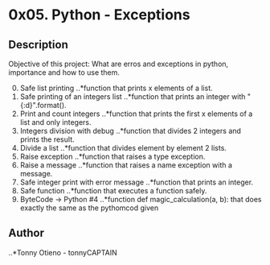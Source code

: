# 0x05. Python - Exceptions

## Description

Objective of this project:
What are erros and exceptions in python, importance and how to use them.

0. Safe list printing
..*function that prints x elements of a list.
1. Safe printing of an integers list
..*function that prints an integer with "{:d}".format().
2. Print and count integers
..*function that prints the first x elements of a list and only integers.
3. Integers division with debug
..*function that divides 2 integers and prints the result.
4. Divide a list
..*function that divides element by element 2 lists.
5. Raise exception
..*function that raises a type exception.
6. Raise a message
..*function that raises a name exception with a message.
7. Safe integer print with error message
..*function that prints an integer.
8. Safe function
..*function that executes a function safely.
9. ByteCode -> Python #4
..*function def magic_calculation(a, b): that does exactly the same as the pythomcod given

## Author
..*Tonny Otieno - tonnyCAPTAIN
